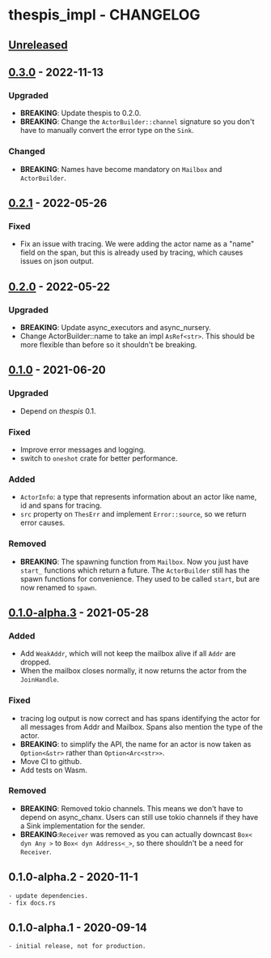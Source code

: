 # thespis_impl - CHANGELOG

## [Unreleased]

[Unreleased]: https://github.com/najamelan/async_executors/compare/release...dev


## [0.3.0] - 2022-11-13

[0.3.0]: https://github.com/najamelan/async_executors/compare/0.2.1...0.3.0

### Upgraded

  - __BREAKING__: Update thespis to 0.2.0.
  - __BREAKING__: Change the `ActorBuilder::channel` signature so you don't
                  have to manually convert the error type on the `Sink`.

### Changed

  - __BREAKING__: Names have become mandatory on `Mailbox` and `ActorBuilder`.


## [0.2.1] - 2022-05-26

[0.2.1]: https://github.com/najamelan/async_executors/compare/0.2.0...0.2.1

### Fixed

  - Fix an issue with tracing. We were adding the actor name as a "name" field on the span,
    but this is already used by tracing, which causes issues on json output.

## [0.2.0] - 2022-05-22

[0.2.0]: https://github.com/najamelan/async_executors/compare/0.1.0...0.2.0

### Upgraded
  - __BREAKING__: Update async_executors and async_nursery.
  - Change ActorBuilder::name to take an impl `AsRef<str>`. This should be more flexible than before so it shouldn't be breaking. 


## [0.1.0] - 2021-06-20

[0.1.0]: https://github.com/najamelan/async_executors/compare/0.1.0-alpha.3...0.1.0

### Upgraded

  - Depend on _thespis_ 0.1.

### Fixed

  - Improve error messages and logging.
  - switch to `oneshot` crate for better performance.

### Added

  - `ActorInfo`: a type that represents information about an actor like name, id and spans for tracing.
  - `src` property on `ThesErr` and implement `Error::source`, so we return error causes.

### Removed

  - __BREAKING__: The spawning function from `Mailbox`. Now you just have `start_` functions which return a future. The `ActorBuilder`
    still has the spawn functions for convenience. They used to be called `start`, but are now renamed to `spawn`.


## [0.1.0-alpha.3] - 2021-05-28

[0.1.0-alpha.3]: https://github.com/najamelan/async_executors/compare/0.1.0-alpha.2...0.1.0-alpha.3

### Added
  - Add `WeakAddr`, which will not keep the mailbox alive if all `Addr` are dropped.
  - When the mailbox closes normally, it now returns the actor from the `JoinHandle`.

### Fixed
  - tracing log output is now correct and has spans identifying the actor for all messages from Addr and Mailbox.
    Spans also mention the type of the actor.
  - __BREAKING__: to simplify the API, the name for an actor is now taken as `Option<&str>` rather than `Option<Arc<str>>`.
  - Move CI to github.
  - Add tests on Wasm.

### Removed
  - __BREAKING__: Removed tokio channels. This means we don't have to depend on async_chanx. Users can still use tokio channels
    if they have a Sink implementation for the sender.
  - __BREAKING__:`Receiver` was removed as you can actually downcast `Box< dyn Any >` to `Box< dyn Address<_>`, so there shouldn't
    be a need for `Receiver`.


## 0.1.0-alpha.2 - 2020-11-1

	- update dependencies.
	- fix docs.rs

## 0.1.0-alpha.1 - 2020-09-14

	- initial release, not for production.




